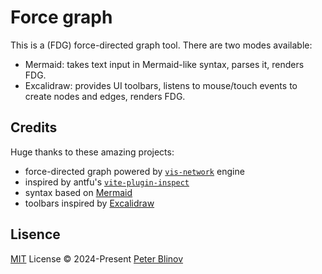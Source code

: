 # Force graph

This is a (FDG) force-directed graph tool. There are two modes available:
- Mermaid: takes text input in Mermaid-like syntax, parses it, renders FDG.
- Excalidraw: provides UI toolbars, listens to mouse/touch events to create nodes and edges, renders FDG.

## Credits

Huge thanks to these amazing projects:

- force-directed graph powered by [`vis-network`](https://github.com/visjs/vis-network/) engine
- inspired by antfu's [`vite-plugin-inspect`](https://github.com/antfu-collective/vite-plugin-inspect)
- syntax based on [Mermaid](https://mermaid.js.org/)
- toolbars inspired by [Excalidraw](https://excalidraw.com/)

## Lisence

[MIT](./LICENSE) License © 2024-Present [Peter Blinov](https://github.com/blinpete)
